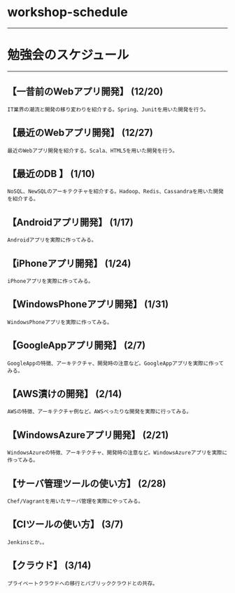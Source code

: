 workshop-schedule
=================


--------------------------------------------
# 勉強会のスケジュール #
--------------------------------------------


## 【一昔前のWebアプリ開発】 (12/20)
    IT業界の潮流と開発の移り変わりを紹介する。Spring、Junitを用いた開発を行う。
## 【最近のWebアプリ開発】 (12/27)
    最近のWebアプリ開発を紹介する。Scala、HTML5を用いた開発を行う。
## 【最近のDB	】 (1/10)
    NoSQL、NewSQLのアーキテクチャを紹介する。Hadoop、Redis、Cassandraを用いた開発を紹介する。
## 【Androidアプリ開発】 (1/17)
    Androidアプリを実際に作ってみる。
## 【iPhoneアプリ開発】 (1/24)
    iPhoneアプリを実際に作ってみる。
## 【WindowsPhoneアプリ開発】 (1/31)
    WindowsPhoneアプリを実際に作ってみる。
## 【GoogleAppアプリ開発】 (2/7)
    GoogleAppの特徴、アーキテクチャ、開発時の注意など。GoogleAppアプリを実際に作ってみる。
## 【AWS漬けの開発】 (2/14)
    AWSの特徴、アーキテクチャ例など。AWSべったりな開発を実際に行ってみる。
## 【WindowsAzureアプリ開発】 (2/21)
    WindowsAzureの特徴、アーキテクチャ、開発時の注意など。WindowsAzureアプリを実際に作ってみる。
## 【サーバ管理ツールの使い方】 (2/28)
    Chef/Vagrantを用いたサーバ管理を実際にやってみる。
## 【CIツールの使い方】 (3/7)
    Jenkinsとか。。
## 【クラウド】 (3/14)
    プライベートクラウドへの移行とパブリッククラウドとの共存。
